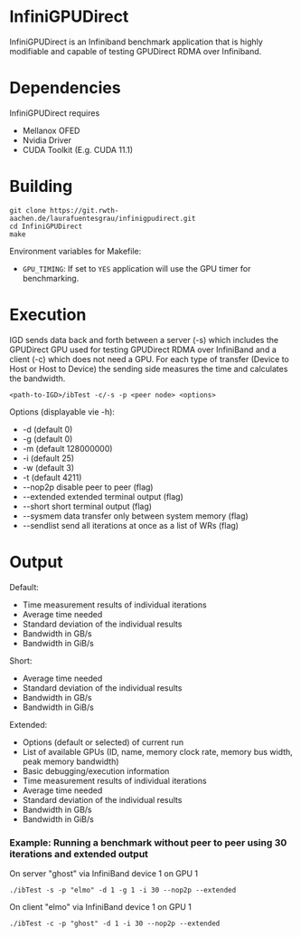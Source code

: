 # InfiniGPUDirect

InfiniGPUDirect is an Infiniband benchmark application that is highly modifiable and capable of testing GPUDirect RDMA over Infiniband.

# Dependencies
InfiniGPUDirect requires
- Mellanox OFED
- Nvidia Driver
- CUDA Toolkit (E.g. CUDA 11.1)

# Building

```
git clone https://git.rwth-aachen.de/laurafuentesgrau/infinigpudirect.git
cd InfiniGPUDirect
make
```

Environment variables for Makefile:
- `GPU_TIMING`: If set to `YES` application will use the GPU timer for benchmarking.

# Execution

IGD sends data back and forth between a server (-s) which includes the GPUDirect GPU used for testing GPUDirect RDMA over InfiniBand and a client (-c) which does not need a GPU.
For each type of transfer (Device to Host or Host to Device) the sending side measures the time and calculates the bandwidth. 

```
<path-to-IGD>/ibTest -c/-s -p <peer node> <options>
```

Options (displayable vie -h):
- -d            <IB device ID> (default 0)
- -g            <GPU ID> (default 0)
- -m            <memory size> (default 128000000)
- -i            <memcopy iterations> (default 25)
- -w            <warmup iterations> (default 3)
- -t            <TCP port> (default 4211)
- --nop2p       disable peer to peer (flag)
- --extended    extended terminal output (flag)
- --short       short terminal output (flag)
- --sysmem      data transfer only between system memory (flag)
- --sendlist    send all iterations at once as a list of WRs (flag)

# Output
Default:
- Time measurement results of individual iterations
- Average time needed
- Standard deviation of the individual results
- Bandwidth in GB/s
- Bandwidth in GiB/s

Short:
- Average time needed
- Standard deviation of the individual results
- Bandwidth in GB/s
- Bandwidth in GiB/s

Extended:
- Options (default or selected) of current run
- List of available GPUs (ID, name, memory clock rate, memory bus width, peak memory bandwidth)
- Basic debugging/execution information
- Time measurement results of individual iterations
- Average time needed
- Standard deviation of the individual results
- Bandwidth in GB/s
- Bandwidth in GiB/s



### Example: Running a benchmark without peer to peer using 30 iterations and extended output

On server "ghost" via InfiniBand device 1 on GPU 1
```
./ibTest -s -p "elmo" -d 1 -g 1 -i 30 --nop2p --extended
```

On client "elmo" via InfiniBand device 1 on GPU 1
```
./ibTest -c -p "ghost" -d 1 -i 30 --nop2p --extended
```

